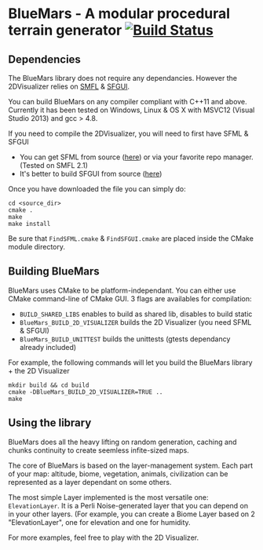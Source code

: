 BlueMars - A modular procedural terrain generator [![Build Status](https://travis-ci.org/Viq111/bluemars.svg?branch=master)](https://travis-ci.org/Viq111/bluemars)
========

## Dependencies
The BlueMars library does not require any dependancies. However the 2DVisualizer relies on [SMFL](http://www.sfml-dev.org) & [SFGUI](http://sfgui.sfml-dev.de/).

You can build BlueMars on any compiler compliant with C++11 and above. Currently it has been tested on Windows, Linux & OS X with MSVC12 (Visual Studio 2013) and gcc > 4.8.

If you need to compile the 2DVisualizer, you will need to first have SFML & SFGUI

- You can get SFML from source ([here](http://www.sfml-dev.org)) or via your favorite repo manager. (Tested on SMFL 2.1)
- It's better to build SFGUI from source ([here](http://sfgui.sfml-dev.de/))

Once you have downloaded the file you can simply do:
```
cd <source_dir>
cmake .
make
make install
```

Be sure that `FindSFML.cmake` & `FindSFGUI.cmake` are placed inside the CMake module directory.

## Building BlueMars

BlueMars uses CMake to be platform-independant. You can either use CMake command-line of CMake GUI.
3 flags are availables for compilation:

- `BUILD_SHARED_LIBS` enables to build as shared lib, disables to build static
- `BlueMars_BUILD_2D_VISUALIZER` builds the 2D Visualizer (you need SFML & SFGUI)
- `BlueMars_BUILD_UNITTEST` builds the unittests (gtests dependancy already included)

For example, the following commands will let you build the BlueMars library + the 2D Visualizer
```
mkdir build && cd build
cmake -DBlueMars_BUILD_2D_VISUALIZER=TRUE ..
make
```

## Using the library

BlueMars does all the heavy lifting on random generation, caching and chunks continuity to create seemless infite-sized maps.

The core of BlueMars is based on the layer-management system.
Each part of your map: altitude, biome, vegetation, animals, civilization can be represented as a layer dependant on some others.

The most simple Layer implemented is the most versatile one: `ElevationLayer`. It is a Perli Noise-generated layer that you can depend on in your other layers. (For example, you can create a Biome Layer based on 2 "ElevationLayer", one for elevation and one for humidity.

For more examples, feel free to play with the 2D Visualizer.